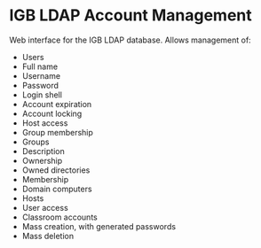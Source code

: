 IGB LDAP Account Management
=======

Web interface for the IGB LDAP database. Allows management of:

* Users
 * Full name
 * Username
 * Password
 * Login shell
 * Account expiration
 * Account locking
 * Host access
 * Group membership
* Groups
 * Description
 * Ownership
 * Owned directories
 * Membership
* Domain computers
* Hosts
 * User access
* Classroom accounts
 * Mass creation, with generated passwords
 * Mass deletion
